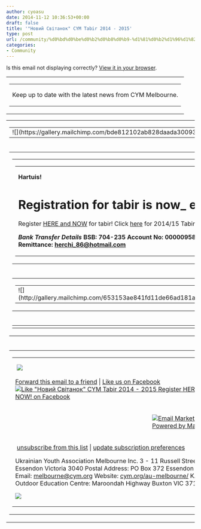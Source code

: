 ```yaml
---
author: cyoasu
date: 2014-11-12 10:36:53+00:00
draft: false
title: '"Новий Світанок" CYM Tabir 2014 - 2015'
type: post
url: /community/%d0%bd%d0%be%d0%b2%d0%b8%d0%b9-%d1%81%d0%b2%d1%96%d1%82%d0%b0%d0%bd%d0%be%d0%ba-cym-tabir-2014-2015/
categories:
- Community
---
```


Is this email not displaying correctly? [View it in your browser](http://us4.campaign-archive2.com/?u=bde812102ab828daada30093b&id=d6e802bc85&e=69283149a9).
<table cellpadding="10" width="600" cellspacing="0" border="0" id="templatePreheader" >
<tbody >
<tr >

<td class="preheaderContent" valign="top" >
<table cellpadding="10" width="100%" cellspacing="0" border="0" >
<tbody >
<tr >

<td valign="top" >


Keep up to date with the latest news from CYM Melbourne.

</td>
</tr>
</tbody>
</table>

</td>
</tr>
</tbody>
</table>
<table cellpadding="0" width="600" cellspacing="0" border="0" id="templateContainer" >
<tbody >
<tr >

<td align="center" valign="top" >
<table cellpadding="0" width="600" cellspacing="0" border="0" id="templateHeader" >
<tbody >
<tr >

<td class="headerContent" >![](https://gallery.mailchimp.com/bde812102ab828daada30093b/images/e19bf85c-c353-4cba-a571-d3f486b1e809.jpg)

</td>
</tr>
</tbody>
</table>

</td>
</tr>
<tr >

<td align="center" valign="top" >
<table cellpadding="0" width="600" cellspacing="0" border="0" id="templateBody" >
<tbody >
<tr >

<td valign="top" >
<table cellpadding="0" width="600" cellspacing="0" border="0" >
<tbody >
<tr >

<td class="bodyContent" valign="top" >
<table cellpadding="20" width="100%" cellspacing="0" border="0" >
<tbody >
<tr >

<td valign="top" >



**Hartuis!**


# Registration for tabir is now_ easy and online!_
Register [HERE and NOW](http://goo.gl/forms/pGDsJxF6R3) for tabir!
Click [here](https://gallery.mailchimp.com/bde812102ab828daada30093b/files/TABIR_RATES_01.pdf) for 2014/15 Tabir rates.
Early Bird Rates for financial members _ends_ on Sunday the 23rd of November.


**_*Bank Transfer Details*_
BSB: 704-235
Account No: 00000958
Account Name: S.U.M. Ukrainian Youth Assn.
Reference: "Name"Tabir1415
Remittance: [herchi_86@hotmail.com](mailto:herchi_86@hotmail.com)**





</td>
</tr>
</tbody>
</table>

</td>
</tr>
</tbody>
</table>

</td>
</tr>
<tr >

<td valign="top" >
<table cellpadding="0" width="600" cellspacing="0" border="0" >
<tbody >
<tr >

<td width="280" class="leftMidColumnContent" valign="top" >
<table cellpadding="20" width="100%" cellspacing="0" border="0" >
<tbody >
<tr >

<td valign="top" >![](http://gallery.mailchimp.com/653153ae841fd11de66ad181a/images/transparent.gif)



</td>
</tr>
</tbody>
</table>

</td>

<td width="280" class="rightMidColumnContent" valign="top" >
<table cellpadding="20" width="100%" cellspacing="0" border="0" >
<tbody >
<tr >

<td valign="top" >![](http://gallery.mailchimp.com/653153ae841fd11de66ad181a/images/transparent.gif)



</td>
</tr>
</tbody>
</table>

</td>
</tr>
</tbody>
</table>

</td>
</tr>
<tr >

<td valign="top" >
<table cellpadding="0" width="600" cellspacing="0" border="0" >
<tbody >
<tr >

<td width="180" class="leftLowerColumnContent" valign="top" >
</td>

<td width="180" class="centerLowerColumnContent" valign="top" >
</td>

<td width="180" class="rightLowerColumnContent" valign="top" >
</td>
</tr>
</tbody>
</table>

</td>
</tr>
</tbody>
</table>

</td>
</tr>
<tr >

<td align="center" valign="top" >
<table cellpadding="10" width="600" cellspacing="0" border="0" id="templateFooter" >
<tbody >
<tr >

<td class="footerContent" valign="top" >
<table cellpadding="10" width="100%" cellspacing="0" border="0" >
<tbody >
<tr >

<td colspan="2" id="social" valign="middle" >


 ![](http://gallery.mailchimp.com/bde812102ab828daada30093b/images/chest_Ukrainy_hotov_boronyty.JPG)



[Forward this email to a friend](http://us4.forward-to-friend1.com/forward?u=bde812102ab828daada30093b&id=d6e802bc85&e=69283149a9) | [Like us on Facebook](https://www.facebook.com/pages/CYM-Melbourne/405045602888696?ref=hl)   [![Like "Новий Світанок" CYM Tabir 2014 - 2015 Register HERE and NOW! on Facebook](http://cdn-images.mailchimp.com/fb/like.gif)
](http://us4.campaign-archive.com/social-proxy/facebook-like?u=bde812102ab828daada30093b&id=d6e802bc85&url=http%3A%2F%2Fus4.campaign-archive.com%2F%3Fu%3Dbde812102ab828daada30093b%26id%3Dd6e802bc85&title=%22%D0%9D%D0%BE%D0%B2%D0%B8%D0%B9%20%D0%A1%D0%B2%D1%96%D1%82%D0%B0%D0%BD%D0%BE%D0%BA%22%20CYM%20Tabir%202014%20-%202015%20Register%20HERE%20and%20NOW%21&e=69283149a9)
















</td>
</tr>
<tr >

<td width="350" valign="top" >
</td>

<td width="190" id="monkeyRewards" valign="top" >


[![Email Marketing Powered by MailChimp](http://cdn-images.mailchimp.com/monkey_rewards/MC_MonkeyReward_20.png)
](http://www.mailchimp.com/monkey-rewards/?utm_source=freemium_newsletter&utm_medium=email&utm_campaign=monkey_rewards&aid=bde812102ab828daada30093b&afl=1)

</td>
</tr>
<tr >

<td colspan="2" id="utility" valign="middle" >


 [unsubscribe from this list](http://cym-melbourne.us4.list-manage2.com/unsubscribe?u=bde812102ab828daada30093b&id=e3e018fd96&e=69283149a9&c=d6e802bc85) | [update subscription preferences](http://cym-melbourne.us4.list-manage.com/profile?u=bde812102ab828daada30093b&id=e3e018fd96&e=69283149a9)



Ukrainian Youth Association Melbourne Inc.
3 - 11 Russell Street Essendon Victoria 3040
Postal Address: PO Box 372 Essendon VIC 3040
Email: [melbourne@cym.org](mailto:melbourne@cym.org) Website: [cym.org/au-melbourne/](http://cym.org/au-melbourne/)
KARPATY Outdoor Education Centre: Maroondah Highway Buxton VIC 3716

![](https://gallery.mailchimp.com/bde812102ab828daada30093b/images/MAILCHIMP_footer.JPG)





</td>
</tr>
</tbody>
</table>

</td>
</tr>
</tbody>
</table>

</td>
</tr>
</tbody>
</table>
